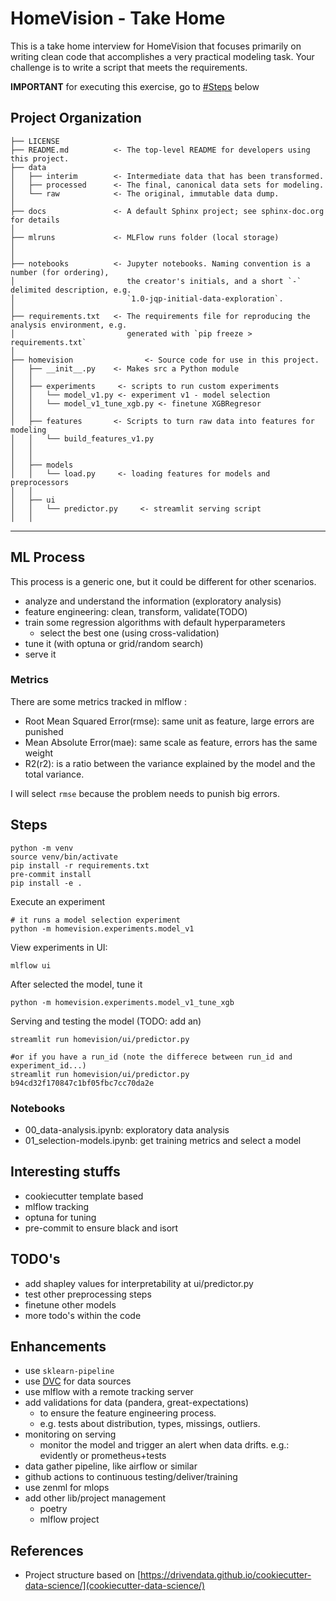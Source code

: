 # HomeVision - Take Home


This is a take home interview for HomeVision that focuses primarily on writing clean code that accomplishes a very practical modeling task. Your challenge is to write a script that meets the requirements.

**IMPORTANT** for executing this exercise, go to [#Steps](#Steps) below

## Project Organization

    ├── LICENSE
    ├── README.md          <- The top-level README for developers using this project.
    ├── data
    │   ├── interim        <- Intermediate data that has been transformed.
    │   ├── processed      <- The final, canonical data sets for modeling.
    │   └── raw            <- The original, immutable data dump.
    │
    ├── docs               <- A default Sphinx project; see sphinx-doc.org for details
    │
    ├── mlruns             <- MLFlow runs folder (local storage)
    │
    │
    ├── notebooks          <- Jupyter notebooks. Naming convention is a number (for ordering),
    │                         the creator's initials, and a short `-` delimited description, e.g.
    │                         `1.0-jqp-initial-data-exploration`.
    │
    ├── requirements.txt   <- The requirements file for reproducing the analysis environment, e.g.
    │                         generated with `pip freeze > requirements.txt`
    │
    ├── homevision                <- Source code for use in this project.
    │   ├── __init__.py    <- Makes src a Python module
    │   │
    │   ├── experiments     <- scripts to run custom experiments
    │   │   └── model_v1.py <- experiment v1 - model selection
    │   │   └── model_v1_tune_xgb.py <- finetune XGBRegresor
    │   │
    │   ├── features       <- Scripts to turn raw data into features for modeling
    │   │   └── build_features_v1.py
    │   │
    │   │
    │   ├── models
    │   │   └── load.py     <- loading features for models and preprocessors
    │   │
    │   ├── ui
    │   │   └── predictor.py     <- streamlit serving script
    │   │

--------

## ML Process

This process is a generic one, but it could be different for other scenarios.

- analyze and understand the information (exploratory analysis)
- feature engineering: clean, transform, validate(TODO)
- train some regression algorithms with default hyperparameters
    - select the best one (using cross-validation)
- tune it (with optuna or grid/random search)
- serve it

### Metrics

There are some metrics tracked in mlflow :
- Root Mean Squared Error(rmse): same unit as feature, large errors are punished
- Mean Absolute Error(mae): same scale as feature, errors has the same weight
- R2(r2): is a ratio between the variance explained by the model and the total variance.

I will select `rmse` because the problem needs to punish big errors.

## Steps

```
python -m venv
source venv/bin/activate
pip install -r requirements.txt
pre-commit install
pip install -e .
```

Execute an experiment

```
# it runs a model selection experiment
python -m homevision.experiments.model_v1
```

View experiments in UI:
```
mlflow ui
```

After selected the model, tune it
```
python -m homevision.experiments.model_v1_tune_xgb
```

Serving and testing the model (TODO: add an)
```
streamlit run homevision/ui/predictor.py

#or if you have a run_id (note the differece between run_id and experiment_id...)
streamlit run homevision/ui/predictor.py b94cd32f170847c1bf05fbc7cc70da2e
```

### Notebooks
- 00_data-analysis.ipynb: exploratory data analysis
- 01_selection-models.ipynb: get training metrics and select a model

## Interesting stuffs

- cookiecutter template based
- mlflow tracking
- optuna for tuning
- pre-commit to ensure black and isort

## TODO's
- add shapley values for interpretability at ui/predictor.py
- test other preprocessing steps
- finetune other models
- more todo's within the code

## Enhancements

- use `sklearn-pipeline`
- use [DVC](https://dvc.org/) for data sources
- use mlflow with a remote tracking server
- add validations for data (pandera, great-expectations)
    - to ensure the feature engineering process.
    - e.g. tests about distribution, types, missings, outliers.
- monitoring on serving
    - monitor the model and trigger an alert when data drifts. e.g.: evidently or prometheus+tests
- data gather pipeline, like airflow or similar
- github actions to continuous testing/deliver/training
- use zenml for mlops
- add other lib/project management
    - poetry
    - mlflow project


## References

- Project structure based on [https://drivendata.github.io/cookiecutter-data-science/](cookiecutter-data-science/)
